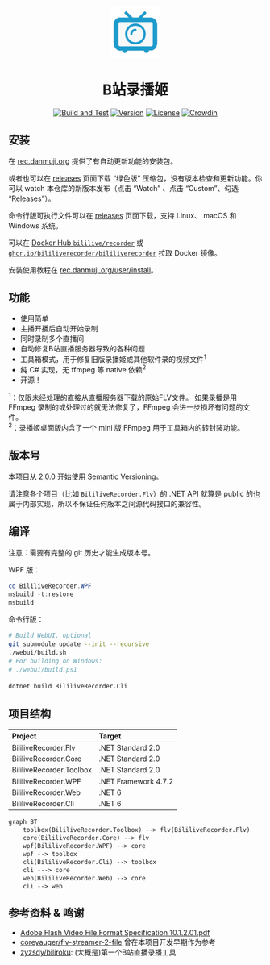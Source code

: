 <div style="text-align:center">
<img width="20%" src=".github/assets/logo.svg">

# B站录播姬

[![Build and Test](https://github.com/BililiveRecorder/BililiveRecorder/actions/workflows/build.yml/badge.svg?branch=dev)](https://github.com/BililiveRecorder/BililiveRecorder/actions/workflows/build.yml)
[![Version](https://img.shields.io/github/tag/Bililive/BililiveRecorder.svg?label=Version)](#)
[![License](https://img.shields.io/github/license/Bililive/BililiveRecorder.svg)](#)
[![Crowdin](https://badges.crowdin.net/bililiverecorder/localized.svg)](https://crowdin.com/project/bililiverecorder)

</div>

## 安装

在 [rec.danmuji.org](https://rec.danmuji.org) 提供了有自动更新功能的安装包。

或者也可以在 [releases](https://github.com/BililiveRecorder/BililiveRecorder/releases) 页面下载 “绿色版” 压缩包，没有版本检查和更新功能。你可以 watch 本仓库的新版本发布（点击 “Watch” 、点击 “Custom”、勾选 “Releases”）。

命令行版可执行文件可以在 [releases](https://github.com/BililiveRecorder/BililiveRecorder/releases) 页面下载，支持 Linux、 macOS 和 Windows 系统。

可以在 [Docker Hub `bililive/recorder`](https://hub.docker.com/r/bililive/recorder) 或 [`ghcr.io/bililiverecorder/bililiverecorder`](https://github.com/bililiverecorder/BililiveRecorder/pkgs/container/bililiverecorder) 拉取 Docker 镜像。

安装使用教程在 [rec.danmuji.org/user/install](https://rec.danmuji.org/user/install)。

## 功能

- 使用简单
- 主播开播后自动开始录制
- 同时录制多个直播间
- 自动修复B站直播服务器导致的各种问题
- 工具箱模式，用于修复旧版录播姬或其他软件录的视频文件<sup>1</sup>
- 纯 C# 实现，无 ffmpeg 等 native 依赖<sup>2</sup>
- 开源！

<sup>1</sup>：仅限未经处理的直接从直播服务器下载的原始FLV文件。 如果录播是用 FFmpeg 录制的或处理过的就无法修复了，FFmpeg 会进一步损坏有问题的文件。  
<sup>2</sup>：录播姬桌面版内含了一个 mini 版 FFmpeg 用于工具箱内的转封装功能。

## 版本号

本项目从 2.0.0 开始使用 Semantic Versioning。

请注意各个项目（比如 `BililiveRecorder.Flv`）的 .NET API 就算是 public 的也属于内部实现，所以不保证任何版本之间源代码接口的兼容性。

## 编译

注意：需要有完整的 git 历史才能生成版本号。

WPF 版：

```powershell
cd BililiveRecorder.WPF
msbuild -t:restore
msbuild
```

命令行版：

```sh
# Build WebUI, optional
git submodule update --init --recursive
./webui/build.sh
# For building on Windows:
# ./webui/build.ps1

dotnet build BililiveRecorder.Cli
```

## 项目结构

Project | Target |
:--- |:--- |
BililiveRecorder.Flv | .NET Standard 2.0 |
BililiveRecorder.Core | .NET Standard 2.0 |
BililiveRecorder.Toolbox | .NET Standard 2.0 |
BililiveRecorder.WPF | .NET Framework 4.7.2 |
BililiveRecorder.Web | .NET 6 |
BililiveRecorder.Cli | .NET 6 |

```mermaid
graph BT
    toolbox(BililiveRecorder.Toolbox) --> flv(BililiveRecorder.Flv)
    core(BililiveRecorder.Core) --> flv
    wpf(BililiveRecorder.WPF) --> core
    wpf --> toolbox
    cli(BililiveRecorder.Cli) --> toolbox
    cli ---> core
    web(BililiveRecorder.Web) --> core
    cli --> web
```

## 参考资料 & 鸣谢

- [Adobe Flash Video File Format Specification 10.1.2.01.pdf](https://www.adobe.com/content/dam/acom/en/devnet/flv/video_file_format_spec_v10_1.pdf)
- [coreyauger/flv-streamer-2-file](https://github.com/coreyauger/flv-streamer-2-file) 曾在本项目开发早期作为参考
- [zyzsdy/biliroku](https://github.com/zyzsdy/biliroku): (大概是)第一个B站直播录播工具
